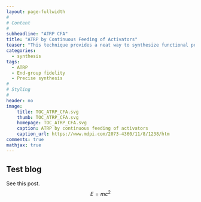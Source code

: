 ```yaml
---
layout: page-fullwidth
#
# Content
#
subheadline: "ATRP CFA"
title: "ATRP by Continuous Feeding of Activators"
teaser: "This technique provides a neat way to synthesize functional polymers with known end-group fidelity."
categories:
  - synthesis
tags:
  - ATRP
  - End-group fidelity
  - Precise synthesis
#
# Styling
#
header: no
image:
    title: TOC_ATRP_CFA.svg
    thumb: TOC_ATRP_CFA.svg
    homepage: TOC_ATRP_CFA.svg
    caption: ATRP by continuous feeding of activators
    caption_url: https://www.mdpi.com/2073-4360/11/8/1238/htm
comments: true
mathjax: true
---
```




## Test blog

See this post.
$$E=mc^2$$